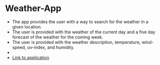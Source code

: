 # Weather-App
- The app provides the user with a way to search for the weather in a given location.
- The user is provided with the weather of the current day and a five day forecast of the weather for the coming week.
- The user is provided with the weather description, temperature, wind-speed, uv-index, and humidity.
- 
- [Link to application](https://joesmall37.github.io/Weather-App/)
